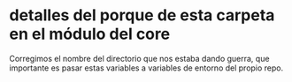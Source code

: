 # detalles del porque de esta carpeta en el módulo del core

Corregimos el nombre del directorio que nos estaba dando guerra, que importante es pasar estas variables a variables de entorno del propio repo.
